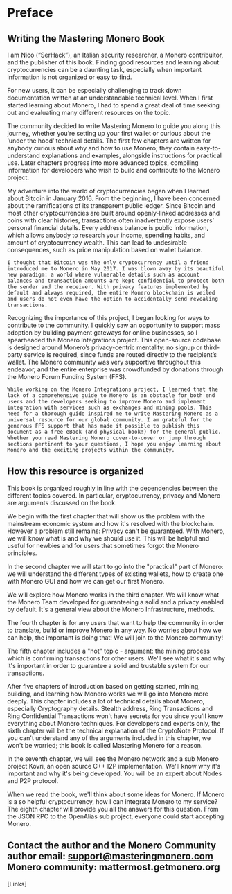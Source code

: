 # Preface

## Writing the Mastering Monero Book 
I am Nico (“SerHack”),  an Italian security researcher,  a Monero contribuitor, and the publisher of this book.  Finding good resources and learning about cryptocurrencies can be a daunting task, especially when important information is not organized or easy to find. 

For new users, it can be especially challenging to track down documentation written at an understandable technical level. When I first started learning about Monero, I had to spend a great deal of time seeking out and evaluating many different resources on the topic. 

The community decided to write Mastering Monero to guide you along this journey, whether you’re setting up your first wallet or curious about the ‘under the hood’ technical details. The first few chapters are written for anybody curious about why and how to use Monero; they contain easy-to-understand explanations and examples, alongside instructions for practical use. Later chapters progress into more advanced topics, compiling information for developers who wish to build and contribute to the Monero project.

My adventure into the world of cryptocurrencies began when I learned about Bitcoin in January 2016.
From the beginning, I have been concerned about the ramifications of its transparent public ledger. Since Bitcoin and most other cryptocurrencies are built around openly-linked addresses and coins with clear histories, transactions often inadvertently expose users’ personal financial details. Every address balance is public information, which allows anybody to research your income, spending habits, and amount of cryptocurrency wealth. This can lead to undesirable consequences, such as price manipulation based on wallet balance.

	I thought that Bitcoin was the only cryptocurrency until a friend introduced me to Monero in May 2017. I was blown away by its beautiful new paradigm: a world where vulnerable details such as account balances and transaction amounts are kept confidential to protect both the sender and the receiver. With privacy features implemented by default and always required, the entire Monero blockchain is veiled and users do not even have the option to accidentally send revealing transactions.

Recognizing the importance of this project, I began looking for ways to contribute to the community. I quickly saw an opportunity to support mass  adoption by building payment gateways for online businesses, so I spearheaded the Monero Integrations project. This open-source codebase is designed around Monero’s privacy-centric mentality: no signup or third-party service is required, since funds are routed directly to the recipient’s wallet. The Monero community was very supportive throughout this endeavor, and the entire enterprise was crowdfunded by donations through the Monero Forum Funding System (FFS). 

	While working on the Monero Integrations project, I learned that the lack of a comprehensive guide to Monero is an obstacle for both end users and the developers seeking to improve Monero and implement integration with services such as exchanges and mining pools. This need for a thorough guide inspired me to write Mastering Monero as a universal resource for our global community. I am grateful for the generous FFS support that has made it possible to publish this document as a free eBook (and physical book!) for the general public. Whether you read Mastering Monero cover-to-cover or jump through sections pertinent to your questions, I hope you enjoy learning about Monero and the exciting projects within the community.


## How this resource is organized

This book is organized roughly in line with the dependencies between the different topics covered. In particular, cryptocurrency, privacy and Monero are arguments discussed on the book.

We begin with the first chapter that will show us the problem with the mainstream economic system and how it's resolved with the blockchain. However a problem still remains: Privacy can't be guaranteed. With Monero, we will know what is and why we should use it. This will be helpful and useful for newbies and for users that sometimes forgot the Monero principles.

In the second chapter we will start to go into the "practical" part of Monero: we will understand the different types of existing wallets, how to create one with Monero GUI and how we can get our first Monero.

We will explore how Monero works in the third chapter. We will know what the Monero Team developed for guaranteeing a solid and a privacy enabled by default. It's a general view about the Monero Infrastructure, methods.

The fourth chapter is for any users that want to help the community in order to translate, build or improve Monero in any way. No worries about how we can help, the important is doing that! We will join to the Monero community!

The fifth chapter includes a "hot" topic - argument: the mining process which is confirming transactions for other users. We'll see what it's and why it's important in order to guarantee a solid and trustable system for our transactions.

After five chapters of introduction based on getting started, mining, building, and learning how Monero works we will go into Monero more deeply. This chapter includes a lot of technical details about Monero, especially Cryptography details. Stealth address, Ring Transactions and Ring Confidential Transactions won't have secrets for you since you'll know everything about Monero techniques. For developers and experts only, the sixth chapter will be the technical explanation of the CryptoNote Protocol. If you can't understand any of the arguments included in this chapter, we won't be worried; this book is called Mastering Monero for a reason.

In the seventh chapter, we will see the Monero network and a sub Monero project Kovri, an open source C++ I2P implementation. We'll know why it's important and why it's being developed. You will be an expert about Nodes and P2P protocol.

When we read the book, we'll think about some ideas for Monero. If Monero is a so helpful cryptocurrency, how I can integrate Monero to my service? The eighth chapter will provide you all the answers for this question. From the JSON RPC to the OpenAlias sub project, everyone could start accepting Monero.

## Contact the author and the Monero Community author email: support@masteringmonero.com Monero community: mattermost.getmonero.org

[Links] 
